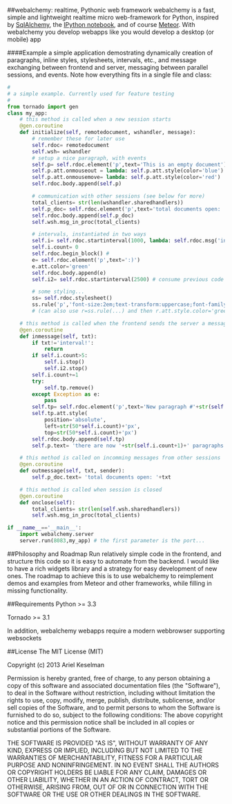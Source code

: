 ##webalchemy: realtime, Pythonic web framework
webalchemy is a fast, simple and lightweight realtime micro web-framework for Python, inspired by [SqlAlchemy](http://www.sqlalchemy.org/), the [IPython notebook](http://ipython.org/), and of course [Meteor](http://www.meteor.com/). With webalchemy you develop webapps like you would develop a desktop (or mobile) app

####Example
a simple application demostrating dynamically creation of paragraphs, inline styles, stylesheets, intervals, etc., and message exchanging between frontend and server, messaging between parallel sessions, and events. Note how everything fits in a single file and class:
```python
#
# a simple example. Currently used for feature testing
#
from tornado import gen
class my_app:    
    # this method is called when a new session starts
    @gen.coroutine
    def initialize(self, remotedocument, wshandler, message):
        # remember these for later use
        self.rdoc= remotedocument
        self.wsh= wshandler
        # setup a nice paragraph, with events
        self.p= self.rdoc.element('p',text='This is an empty document')
        self.p.att.onmouseout = lambda: self.p.att.style(color='blue')
        self.p.att.onmousemove= lambda: self.p.att.style(color='red')
        self.rdoc.body.append(self.p)

        # communication with other sessions (see below for more)
        total_clients= str(len(wshandler.sharedhandlers))
        self.p_doc= self.rdoc.element('p',text='total documents open: '+total_clients)
        self.rdoc.body.append(self.p_doc)
        self.wsh.msg_in_proc(total_clients)

        # intervals, instantiated in two ways
        self.i= self.rdoc.startinterval(1000, lambda: self.rdoc.msg('interval!'))
        self.i.count= 0
        self.rdoc.begin_block() #
        e= self.rdoc.element('p',text=':)')
        e.att.color='green'
        self.rdoc.body.append(e)
        self.i2= self.rdoc.startinterval(2500) # consume previous code block

        # some styling...
        ss= self.rdoc.stylesheet()
        ss.rule('p','font-size:2em;text-transform:uppercase;font-family:Arial, Verdana, Sans-serif;')
        # (can also use r=ss.rule(...) and then r.att.style.color='green' etc.)

    # this method is called when the frontend sends the server a message
    @gen.coroutine
    def inmessage(self, txt):
        if txt!='interval!':
            return
        if self.i.count>5:
            self.i.stop()
            self.i2.stop()
        self.i.count+=1
        try:
            self.tp.remove()
        except Exception as e:
            pass
        self.tp= self.rdoc.element('p',text='New paragraph #'+str(self.i.count))
        self.tp.att.style(
            position='absolute',
            left=str(50*self.i.count)+'px',
            top=str(50*self.i.count)+'px')
        self.rdoc.body.append(self.tp)
        self.p.text= 'there are now '+str(self.i.count+1)+' paragraphs'

    # this method is called on incomming messages from other sessions
    @gen.coroutine
    def outmessage(self, txt, sender):
        self.p_doc.text= 'total documents open: '+txt

    # this method is called when session is closed
    @gen.coroutine
    def onclose(self):
        total_clients= str(len(self.wsh.sharedhandlers))
        self.wsh.msg_in_proc(total_clients)

if __name__=='__main__':
    import webalchemy.server
    server.run(8083,my_app) # the first parameter is the port...

```
##Philosophy and Roadmap
Run relatively simple code in the frontend, and structure this code so it is easy to automate from the backend. I would like to have a rich widgets library and a strategy for easy development of new ones. The roadmap to achieve this is to use webalchemy to reimplement demos and examples from Meteor and other frameworks, while filling in missing functionality.

##Requirements
Python >= 3.3

Tornado >= 3.1

In addition, webalchemy webapps require a modern webbrowser supporting websockets

##License
The MIT License (MIT)

Copyright (c) 2013 Ariel Keselman

Permission is hereby granted, free of charge, to any person obtaining a copy of this software and associated documentation files (the "Software"), to deal in the Software without restriction, including without limitation the rights to use, copy, modify, merge, publish, distribute, sublicense, and/or sell copies of the Software, and to permit persons to whom the Software is furnished to do so, subject to the following conditions: The above copyright notice and this permission notice shall be included in all copies or substantial portions of the Software.

THE SOFTWARE IS PROVIDED "AS IS", WITHOUT WARRANTY OF ANY KIND, EXPRESS OR IMPLIED, INCLUDING BUT NOT LIMITED TO THE WARRANTIES OF MERCHANTABILITY, FITNESS FOR A PARTICULAR PURPOSE AND NONINFRINGEMENT. IN NO EVENT SHALL THE AUTHORS OR COPYRIGHT HOLDERS BE LIABLE FOR ANY CLAIM, DAMAGES OR OTHER LIABILITY, WHETHER IN AN ACTION OF CONTRACT, TORT OR OTHERWISE, ARISING FROM, OUT OF OR IN CONNECTION WITH THE SOFTWARE OR THE USE OR OTHER DEALINGS IN THE SOFTWARE.

